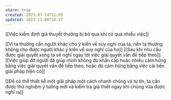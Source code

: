 ```yaml
---
share: true
created: 2023-07-14T11:05
updated: 2023-11-08T18:17
---
```

[[Việc kiểm định giả thuyết thường bị bỏ qua khi có quá nhiều việc]]

[[Vì ta thường cần người khác cho ý kiến về suy nghĩ của ta, nên ta thường không cho được người khác ý kiến về suy nghĩ của họ]]
[[Sau khi nhu cầu được giải quyết xong ta sẽ nghĩ ngay tới việc giải quyết vấn đề tiếp theo]]. [[Việc giúp đỡ người đã giúp mình không đủ khẩn cấp hoặc nhiều cảm hứng bằng việc giải quyết vấn đề tiếp theo, hoặc đủ cảm hứng bằng việc cải tiến giải pháp hiện có]]

[[Để có thể thiết kế một giải pháp một cách nhanh chóng và tự tin, ta cần được thử nghiệm ý tưởng mới và kiểm tra giả thiết ngay khi chúng vừa được nghĩ ra]]